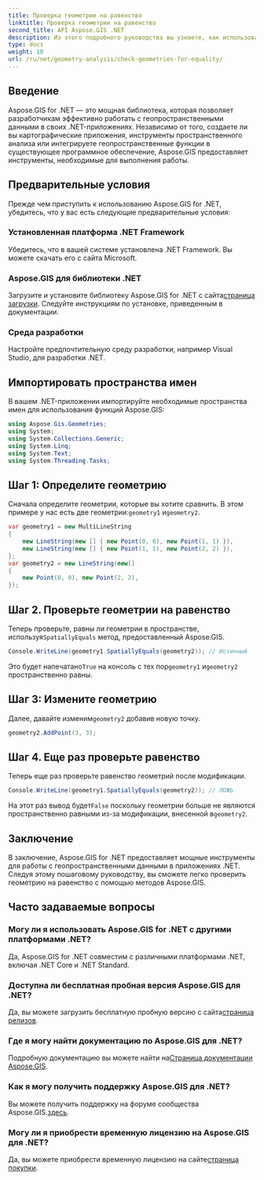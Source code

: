 ```yaml
---
title: Проверка геометрии на равенство
linktitle: Проверка геометрии на равенство
second_title: API Aspose.GIS .NET
description: Из этого подробного руководства вы узнаете, как использовать Aspose.GIS for .NET для проверки равенства геометрии в ваших .NET-приложениях.
type: docs
weight: 10
url: /ru/net/geometry-analysis/check-geometries-for-equality/
---
```

## Введение
Aspose.GIS for .NET — это мощная библиотека, которая позволяет разработчикам эффективно работать с геопространственными данными в своих .NET-приложениях. Независимо от того, создаете ли вы картографические приложения, инструменты пространственного анализа или интегрируете геопространственные функции в существующее программное обеспечение, Aspose.GIS предоставляет инструменты, необходимые для выполнения работы.
## Предварительные условия
Прежде чем приступить к использованию Aspose.GIS for .NET, убедитесь, что у вас есть следующие предварительные условия:
### Установленная платформа .NET Framework
Убедитесь, что в вашей системе установлена .NET Framework. Вы можете скачать его с сайта Microsoft.
### Aspose.GIS для библиотеки .NET
 Загрузите и установите библиотеку Aspose.GIS for .NET с сайта[страница загрузки](https://releases.aspose.com/gis/net/). Следуйте инструкциям по установке, приведенным в документации.
### Среда разработки
Настройте предпочтительную среду разработки, например Visual Studio, для разработки .NET.

## Импортировать пространства имен
В вашем .NET-приложении импортируйте необходимые пространства имен для использования функций Aspose.GIS:
```csharp
using Aspose.Gis.Geometries;
using System;
using System.Collections.Generic;
using System.Linq;
using System.Text;
using System.Threading.Tasks;
```

## Шаг 1: Определите геометрию
Сначала определите геометрии, которые вы хотите сравнить. В этом примере у нас есть две геометрии:`geometry1` и`geometry2`.
```csharp
var geometry1 = new MultiLineString
{
    new LineString(new [] { new Point(0, 0), new Point(1, 1) }),
    new LineString(new [] { new Point(1, 1), new Point(2, 2) }),
};
var geometry2 = new LineString(new[]
{
    new Point(0, 0), new Point(2, 2),
});
```
## Шаг 2. Проверьте геометрии на равенство
 Теперь проверьте, равны ли геометрии в пространстве, используя`SpatiallyEquals` метод, предоставленный Aspose.GIS.
```csharp
Console.WriteLine(geometry1.SpatiallyEquals(geometry2)); // Истинный
```
 Это будет напечатано`True` на консоль с тех пор`geometry1` и`geometry2` пространственно равны.
## Шаг 3: Измените геометрию
 Далее, давайте изменим`geometry2` добавив новую точку.
```csharp
geometry2.AddPoint(3, 3);
```
## Шаг 4. Еще раз проверьте равенство
Теперь еще раз проверьте равенство геометрий после модификации.
```csharp
Console.WriteLine(geometry1.SpatiallyEquals(geometry2)); // ЛОЖЬ
```
 На этот раз вывод будет`False` поскольку геометрии больше не являются пространственно равными из-за модификации, внесенной в`geometry2`.

## Заключение
В заключение, Aspose.GIS for .NET предоставляет мощные инструменты для работы с геопространственными данными в приложениях .NET. Следуя этому пошаговому руководству, вы сможете легко проверить геометрию на равенство с помощью методов Aspose.GIS.
## Часто задаваемые вопросы
### Могу ли я использовать Aspose.GIS for .NET с другими платформами .NET?
Да, Aspose.GIS for .NET совместим с различными платформами .NET, включая .NET Core и .NET Standard.
### Доступна ли бесплатная пробная версия Aspose.GIS для .NET?
 Да, вы можете загрузить бесплатную пробную версию с сайта[страница релизов](https://releases.aspose.com/).
### Где я могу найти документацию по Aspose.GIS для .NET?
 Подробную документацию вы можете найти на[Страница документации Aspose.GIS](https://reference.aspose.com/gis/net/).
### Как я могу получить поддержку Aspose.GIS для .NET?
 Вы можете получить поддержку на форуме сообщества Aspose.GIS.[здесь](https://forum.aspose.com/c/gis/33).
### Могу ли я приобрести временную лицензию на Aspose.GIS для .NET?
 Да, вы можете приобрести временную лицензию на сайте[страница покупки](https://purchase.aspose.com/temporary-license/).